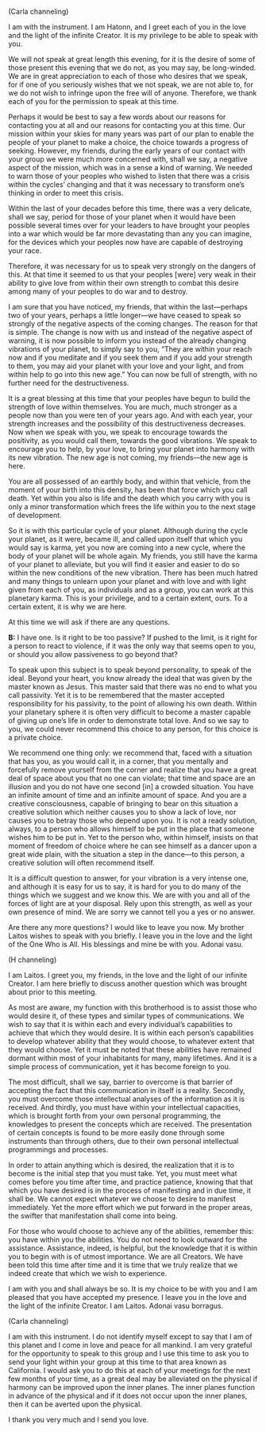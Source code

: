 <p class="channel-type">(Carla channeling)</p>
<p>I am with the instrument. I am Hatonn, and I greet each of you in the love and the light of the infinite Creator. It is my privilege to be able to speak with you.</p>
<p>We will not speak at great length this evening, for it is the desire of some of those present this evening that we do not, as you may say, be long-winded. We are in great appreciation to each of those who desires that we speak, for if one of you seriously wishes that we not speak, we are not able to, for we do not wish to infringe upon the free will of anyone. Therefore, we thank each of you for the permission to speak at this time.</p>
<p>Perhaps it would be best to say a few words about our reasons for contacting you at all and our reasons for contacting you at this time. Our mission within your skies for many years was part of our plan to enable the people of your planet to make a choice, the choice towards a progress of seeking. However, my friends, during the early years of our contact with your group we were much more concerned with, shall we say, a negative aspect of the mission, which was in a sense a kind of warning. We needed to warn those of your peoples who wished to listen that there was a crisis within the cycles’ changing and that it was necessary to transform one’s thinking in order to meet this crisis.</p>
<p>Within the last of your decades before this time, there was a very delicate, shall we say, period for those of your planet when it would have been possible several times over for your leaders to have brought your peoples into a war which would be far more devastating than any you can imagine, for the devices which your peoples now have are capable of destroying your race.</p>
<p>Therefore, it was necessary for us to speak very strongly on the dangers of this. At that time it seemed to us that your peoples [were] very weak in their ability to give love from within their own strength to combat this desire among many of your peoples to do war and to destroy.</p>
<p>I am sure that you have noticed, my friends, that within the last—perhaps two of your years, perhaps a little longer—we have ceased to speak so strongly of the negative aspects of the coming changes. The reason for that is simple. The change is now with us and instead of the negative aspect of warning, it is now possible to inform you instead of the already changing vibrations of your planet, to simply say to you, “They are within your reach now and if you meditate and if you seek them and if you add your strength to them, you may aid your planet with your love and your light, and from within help to go into this new age.” You can now be full of strength, with no further need for the destructiveness.</p>
<p>It is a great blessing at this time that your peoples have begun to build the strength of love within themselves. You are much, much stronger as a people now than you were ten of your years ago. And with each year, your strength increases and the possibility of this destructiveness decreases. Now when we speak with you, we speak to encourage towards the positivity, as you would call them, towards the good vibrations. We speak to encourage you to help, by your love, to bring your planet into harmony with its new vibration. The new age is not coming, my friends—the new age is here.</p>
<p>You are all possessed of an earthly body, and within that vehicle, from the moment of your birth into this density, has been that force which you call death. Yet within you also is life and the death which you carry with you is only a minor transformation which frees the life within you to the next stage of development.</p>
<p>So it is with this particular cycle of your planet. Although during the cycle your planet, as it were, became ill, and called upon itself that which you would say is karma, yet you now are coming into a new cycle, where the body of your planet will be whole again. My friends, you still have the karma of your planet to alleviate, but you will find it easier and easier to do so within the new conditions of the new vibration. There has been much hatred and many things to unlearn upon your planet and with love and with light given from each of you, as individuals and as a group, you can work at this planetary karma. This is your privilege, and to a certain extent, ours. To a certain extent, it is why we are here.</p>
<p>At this time we will ask if there are any questions.</p>
<p><strong>B:</strong> I have one. Is it right to be too passive? If pushed to the limit, is it right for a person to react to violence, if it was the only way that seems open to you, or should you allow passiveness to go beyond that?</p>
<p>To speak upon this subject is to speak beyond personality, to speak of the ideal. Beyond your heart, you know already the ideal that was given by the master known as Jesus. This master said that there was no end to what you call passivity. Yet it is to be remembered that the master accepted responsibility for his passivity, to the point of allowing his own death. Within your planetary sphere it is often very difficult to become a master capable of giving up one’s life in order to demonstrate total love. And so we say to you, we could never recommend this choice to any person, for this choice is a private choice.</p>
<p>We recommend one thing only: we recommend that, faced with a situation that has you, as you would call it, in a corner, that you mentally and forcefully remove yourself from the corner and realize that you have a great deal of space about you that no one can violate; that time and space are an illusion and you do not have one second [in] a crowded situation. You have an infinite amount of time and an infinite amount of space. And you are a creative consciousness, capable of bringing to bear on this situation a creative solution which neither causes you to show a lack of love, nor causes you to betray those who depend upon you. It is not a ready solution, always, to a person who allows himself to be put in the place that someone wishes him to be put in. Yet to the person who, within himself, insists on that moment of freedom of choice where he can see himself as a dancer upon a great wide plain, with the situation a step in the dance—to this person, a creative solution will often recommend itself.</p>
<p>It is a difficult question to answer, for your vibration is a very intense one, and although it is easy for us to say, it is hard for you to do many of the things which we suggest and we know this. We are with you and all of the forces of light are at your disposal. Rely upon this strength, as well as your own presence of mind. We are sorry we cannot tell you a yes or no answer.</p>
<p>Are there any more questions? I would like to leave you now. My brother Laitos wishes to speak with you briefly. I leave you in the love and the light of the One Who is All. His blessings and mine be with you. Adonai vasu.</p>
<p class="channel-type">(H channeling)</p>
<p>I am Laitos. I greet you, my friends, in the love and the light of our infinite Creator. I am here briefly to discuss another question which was brought about prior to this meeting.</p>
<p>As most are aware, my function with this brotherhood is to assist those who would desire it, of these types and similar types of communications. We wish to say that it is within each and every individual’s capabilities to achieve that which they would desire. It is within each person’s capabilities to develop whatever ability that they would choose, to whatever extent that they would choose. Yet it must be noted that these abilities have remained dormant within most of your inhabitants for many, many lifetimes. And it is a simple process of communication, yet it has become foreign to you.</p>
<p>The most difficult, shall we say, barrier to overcome is that barrier of accepting the fact that this communication in itself is a reality. Secondly, you must overcome those intellectual analyses of the information as it is received. And thirdly, you must have within your intellectual capacities, which is brought forth from your own personal programming, the knowledges to present the concepts which are received. The presentation of certain concepts is found to be more easily done through some instruments than through others, due to their own personal intellectual programmings and processes.</p>
<p>In order to attain anything which is desired, the realization that it is to become is the initial step that you must take. Yet, you must meet what comes before you time after time, and practice patience, knowing that that which you have desired is in the process of manifesting and in due time, it shall be. We cannot expect whatever we choose to desire to manifest immediately. Yet the more effort which we put forward in the proper areas, the swifter that manifestation shall come into being.</p>
<p>For those who would choose to achieve any of the abilities, remember this: you have within you the abilities. You do not need to look outward for the assistance. Assistance, indeed, is helpful, but the knowledge that it is within you to begin with is of utmost importance. We are all Creators. We have been told this time after time and it is time that we truly realize that we indeed create that which we wish to experience.</p>
<p>I am with you and shall always be so. It is my choice to be with you and I am pleased that you have accepted my presence. I leave you in the love and the light of the infinite Creator. I am Laitos. Adonai vasu borragus.</p>
<p class="channel-type">(Carla channeling)</p>
<p>I am with this instrument. I do not identify myself except to say that I am of this planet and I come in love and peace for all mankind. I am very grateful for the opportunity to speak to this group and I use this time to ask you to send your light within your group at this time to that area known as California. I would ask you to do this at each of your meetings for the next few months of your time, as a great deal may be alleviated on the physical if harmony can be improved upon the inner planes. The inner planes function in advance of the physical and if it does not occur upon the inner planes, then it can be averted upon the physical.</p>
<p>I thank you very much and I send you love.</p>